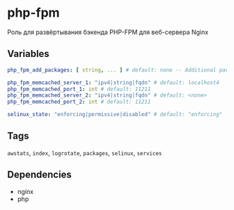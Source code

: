 # php-fpm
Роль для развёртывания бэкенда PHP-FPM для веб-сервера Nginx
## Variables
```yaml
php_fpm_add_packages: [ string, ... ] # default: none -- Additional packages

php_fpm_memcached_server_1: "ipv4|string|fqdn" # default: localhost4
php_fpm_memcached_port_1: int # default: 11211
php_fpm_memcached_server_2: "ipv4|string|fqdn" # default: <none>
php_fpm_memcached_port_2: int # default: 11211

selinux_state: "enforcing|permissive|disabled" # default: "enforcing"
```
## Tags
`awstats`, `index`, `logrotate`, `packages`, `selinux`, `services`
## Dependencies
* nginx
* php

